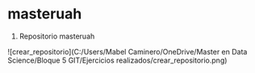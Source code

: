 # masteruah

1.	Repositorio masteruah 


![crear_repositorio](C:/Users/Mabel Caminero/OneDrive/Master en Data Science/Bloque 5 GIT/Ejercicios realizados/crear_repositorio.png)


